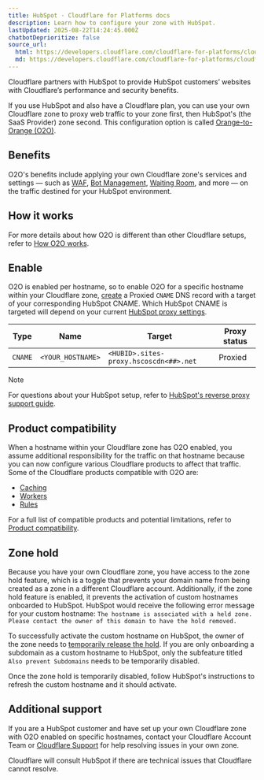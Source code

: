 ```yaml
---
title: HubSpot · Cloudflare for Platforms docs
description: Learn how to configure your zone with HubSpot.
lastUpdated: 2025-08-22T14:24:45.000Z
chatbotDeprioritize: false
source_url:
  html: https://developers.cloudflare.com/cloudflare-for-platforms/cloudflare-for-saas/saas-customers/provider-guides/hubspot/
  md: https://developers.cloudflare.com/cloudflare-for-platforms/cloudflare-for-saas/saas-customers/provider-guides/hubspot/index.md
---
```


Cloudflare partners with HubSpot to provide HubSpot customers’ websites with Cloudflare’s performance and security benefits.

If you use HubSpot and also have a Cloudflare plan, you can use your own Cloudflare zone to proxy web traffic to your zone first, then HubSpot's (the SaaS Provider) zone second. This configuration option is called [Orange-to-Orange (O2O)](https://developers.cloudflare.com/cloudflare-for-platforms/cloudflare-for-saas/saas-customers/how-it-works/).

## Benefits

O2O's benefits include applying your own Cloudflare zone's services and settings — such as [WAF](https://developers.cloudflare.com/waf/), [Bot Management](https://developers.cloudflare.com/bots/plans/bm-subscription/), [Waiting Room](https://developers.cloudflare.com/waiting-room/), and more — on the traffic destined for your HubSpot environment.

## How it works

For more details about how O2O is different than other Cloudflare setups, refer to [How O2O works](https://developers.cloudflare.com/cloudflare-for-platforms/cloudflare-for-saas/saas-customers/how-it-works/).

## Enable

O2O is enabled per hostname, so to enable O2O for a specific hostname within your Cloudflare zone, [create](https://developers.cloudflare.com/dns/manage-dns-records/how-to/create-dns-records/#create-dns-records) a Proxied `CNAME` DNS record with a target of your corresponding HubSpot CNAME. Which HubSpot CNAME is targeted will depend on your current [HubSpot proxy settings](https://developers.hubspot.com/docs/cms/developer-reference/reverse-proxy-support#configure-the-proxy).

| Type | Name | Target | Proxy status |
| - | - | - | - |
| `CNAME` | `<YOUR_HOSTNAME>` | `<HUBID>.sites-proxy.hscoscdn<##>.net` | Proxied |

Note

For questions about your HubSpot setup, refer to [HubSpot's reverse proxy support guide](https://developers.hubspot.com/docs/cms/developer-reference/reverse-proxy-support).

## Product compatibility

When a hostname within your Cloudflare zone has O2O enabled, you assume additional responsibility for the traffic on that hostname because you can now configure various Cloudflare products to affect that traffic. Some of the Cloudflare products compatible with O2O are:

* [Caching](https://developers.cloudflare.com/cache/)
* [Workers](https://developers.cloudflare.com/workers/)
* [Rules](https://developers.cloudflare.com/rules/)

For a full list of compatible products and potential limitations, refer to [Product compatibility](https://developers.cloudflare.com/cloudflare-for-platforms/cloudflare-for-saas/saas-customers/product-compatibility/).

## Zone hold

Because you have your own Cloudflare zone, you have access to the zone hold feature, which is a toggle that prevents your domain name from being created as a zone in a different Cloudflare account. Additionally, if the zone hold feature is enabled, it prevents the activation of custom hostnames onboarded to HubSpot. HubSpot would receive the following error message for your custom hostname: `The hostname is associated with a held zone. Please contact the owner of this domain to have the hold removed.`

To successfully activate the custom hostname on HubSpot, the owner of the zone needs to [temporarily release the hold](https://developers.cloudflare.com/fundamentals/account/account-security/zone-holds/#release-zone-holds). If you are only onboarding a subdomain as a custom hostname to HubSpot, only the subfeature titled `Also prevent Subdomains` needs to be temporarily disabled.

Once the zone hold is temporarily disabled, follow HubSpot's instructions to refresh the custom hostname and it should activate.

## Additional support

If you are a HubSpot customer and have set up your own Cloudflare zone with O2O enabled on specific hostnames, contact your Cloudflare Account Team or [Cloudflare Support](https://developers.cloudflare.com/support/contacting-cloudflare-support/) for help resolving issues in your own zone.

Cloudflare will consult HubSpot if there are technical issues that Cloudflare cannot resolve.

